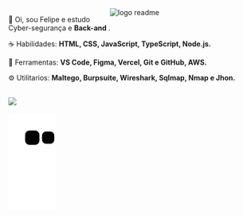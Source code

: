<img src="https://avatars.githubusercontent.com/u/31746234?s=280&v=4" min-width="300px" max-width="300px" width="300px" align="right" alt="logo readme">

<p align="left"> 
 🖖 Oi, sou Felipe e estudo Cyber-segurança </strong> e <strong> Back-and </strong>.
</p>

<p align="left">
 ☕ Habilidades: <strong> HTML, CSS, JavaScript, TypeScript, Node.js.</strong>
</p>

<p align="left">
  💼 Ferramentas: <strong> VS Code, Figma, Vercel, Git e GitHub, AWS. </strong>
</p>

<p align="left">
  ⚙️ Utilitarios: <strong> Maltego, Burpsuite, Wireshark, Sqlmap, Nmap e Jhon.</strong>
</p>


<br>
  
  <a href="https://www.linkedin.com/in/404felipe" alt="Linkedin">
    <img src="https://img.shields.io/badge/-Linkedin-9fef00?style=for-the-badge&logo=Linkedin&logoColor=000000&link=https://www.linkedin.com/in/404felipe"/>
  </a>
 
 ![Snake animation](https://github.com/404felipe/404felipe/blob/output/github-contribution-grid-snake.svg)
